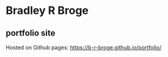 # Bradley R Broge
## portfolio site

Hosted on Github pages: https://b-r-broge.github.io/portfolio/
